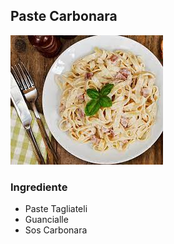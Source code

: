 ## Paste Carbonara


![mylink](\imagini\paste_carbonara.jpg)


### Ingrediente

- Paste Tagliateli
- Guancialle
- Sos Carbonara
